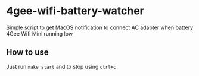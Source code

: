 # 4gee-wifi-battery-watcher
Simple script to get MacOS notification to connect AC adapter when battery 4Gee Wifi Mini running low

## How to use
Just run `make start` and to stop using `ctrl+c`
